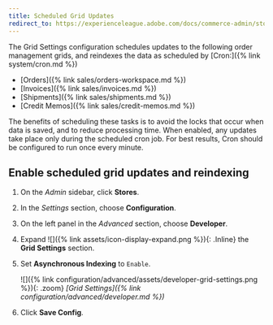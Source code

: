 ```yaml
---
title: Scheduled Grid Updates
redirect_to: https://experienceleague.adobe.com/docs/commerce-admin/stores-sales/order-management/orders/order-scheduled-operations.html#enable-scheduled-grid-updates-and-reindexing
---
```


The Grid Settings configuration schedules updates to the following order management grids, and reindexes the data as scheduled by [Cron:]({% link system/cron.md %})

- [Orders]({% link sales/orders-workspace.md %})
- [Invoices]({% link sales/invoices.md %})
- [Shipments]({% link sales/shipments.md %})
- [Credit Memos]({% link sales/credit-memos.md %})

The benefits of scheduling these tasks is to avoid the locks that occur when data is saved, and to reduce processing time. When enabled, any updates take place only during the scheduled cron job. For best results, Cron should be configured to run once every minute.

## Enable scheduled grid updates and reindexing

1. On the _Admin_ sidebar, click **Stores**.

1. In the _Settings_ section, choose **Configuration**.

1. On the left panel in the _Advanced_ section, choose **Developer**.

1. Expand ![]({% link assets/icon-display-expand.png %}){: .Inline} the **Grid Settings** section.

1. Set **Asynchronous Indexing** to `Enable`.

    ![]({% link configuration/advanced/assets/developer-grid-settings.png %}){: .zoom}
    _[Grid Settings]({% link configuration/advanced/developer.md %})_

1. Click **Save Config**.
